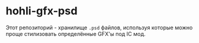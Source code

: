 # hohli-gfx-psd

Этот репозиторий - хранилище `.psd` файлов, используя которые можно проще стилизовать определённые GFX'ы под IC мод.
